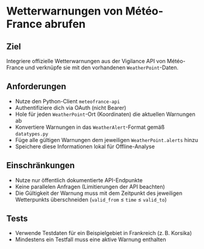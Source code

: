 # Wetterwarnungen von Météo-France abrufen

## Ziel

Integriere offizielle Wetterwarnungen aus der Vigilance API von Météo-France und verknüpfe sie mit den vorhandenen `WeatherPoint`-Daten.

## Anforderungen

- Nutze den Python-Client `meteofrance-api`
- Authentifiziere dich via OAuth (nicht Bearer)
- Hole für jeden `WeatherPoint`-Ort (Koordinaten) die aktuellen Warnungen ab
- Konvertiere Warnungen in das `WeatherAlert`-Format gemäß `datatypes.py`
- Füge alle gültigen Warnungen dem jeweiligen `WeatherPoint.alerts` hinzu
- Speichere diese Informationen lokal für Offline-Analyse

## Einschränkungen

- Nutze nur öffentlich dokumentierte API-Endpunkte
- Keine parallelen Anfragen (Limitierungen der API beachten)
- Die Gültigkeit der Warnung muss mit dem Zeitpunkt des jeweiligen Wetterpunkts überschneiden (`valid_from` ≤ `time` ≤ `valid_to`)

## Tests

- Verwende Testdaten für ein Beispielgebiet in Frankreich (z. B. Korsika)
- Mindestens ein Testfall muss eine aktive Warnung enthalten
